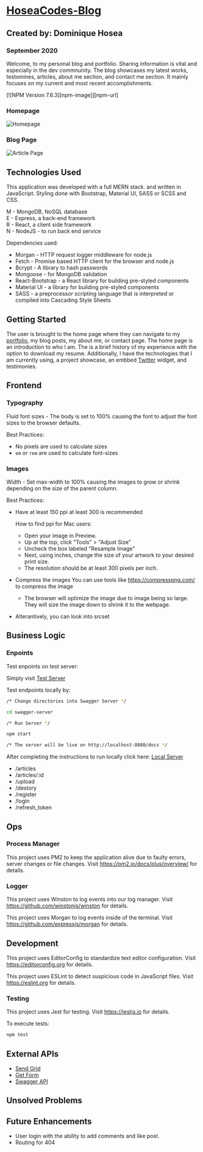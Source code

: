 # [HoseaCodes-Blog](http://www.hoseacodes.com/)

## Created by: Dominique Hosea

### September 2020

Welcome, to my personal blog and portfolio. Sharing information is vital and especially in the dev commnunity. The blog showcases my latest works, testomines, articles, about me section, and contact me section. It mainly focuses on my current and most recent accomplishments.

[![NPM Version 7.6.3][npm-image]][npm-url]

### Homepage

![Homepage](https://i.imgur.com/5k3N3ex.png)

### Blog Page

![Article Page](https://i.imgur.com/PeDkdtv.png)

## Technologies Used

This application was developed with a full MERN stack. and written in JavaScript. Styling done with Bootstrap, Material UI, SASS or SCSS and CSS.

M - MongoDB, NoSQL database  
E - Express, a back-end framework  
R - React, a client side framework  
N - NodeJS - to run back end service

Dependencies used:

- Morgan - HTTP request logger middleware for node.js
- Fetch - Promise based HTTP client for the browser and node.js
- Bcrypt - A library to hash passwords
- Mongoose - for MongoDB validation
- React-Bootstrap - a React library for building pre-styled components
- Material UI - a library for building pre-styled components
- SASS - a preprocessor scripting language that is interpreted or compiled into Cascading Style Sheets

## Getting Started

The user is brought to the home page where they can navigate to my [portfolio](www.dominiquehosea.com), my blog posts, my about me, or contact page. The home page is an introduction to who I am. The is a brief history of my experience with the option to download my resume. Additionally, I have the technologies that I am currently using, a project showcase, an embbed [Twitter](https://twitter.com/DominiqueRHosea) widget, and testimonies.

## Frontend

### Typography

Fluid font sizes - The body is set to 100% causing the font to adjust the font sizes to the browser defaults.

Best Practices:

- No pixels are used to calculate sizes
- `em` or `rem` are used to calculate font-sizes

### Images

Width - Set max-width to 100% causing the images to grow or shrink depending on the size of the parent column.

Best Practices:

- Have at least 150 ppi at least 300 is recommended

  How to find ppi for Mac users:

  - Open your image in Preview.
  - Up at the top, click "Tools" > "Adjust Size"
  - Uncheck the box labeled "Resample Image"
  - Next, using inches, change the size of your artwork to your desired print size.
  - The resolution should be at least 300 pixels per inch.

- Compress the images
  You can use tools like https://compresspng.com/ to compress the image
  - The browser will optimize the image due to image being so large. They will size the image down to shrink it to the webpage.
- Alterantively, you can look into srcset

## Business Logic

### Enpoints

Test enpoints on test server:

Simply visit [Test Server](https://app.swaggerhub.com/apis-docs/HoseaCodes/Hoseacodes/1.0.0#/)

Test endpoints locally by:

```bash
/* Change directories into Swagger Server */

cd swagger-server

/* Run Server */

npm start

/* The server will be live on http://localhost:8080/docs */
```

After completing the instructions to run locally click here: [Local Server](http://localhost:8080/docs)

- /articles
- /articles/:id
- /upload
- /destory
- /register
- /login
- /refresh_token

## Ops

### Process Manager

This project uses PM2 to keep the application alive due to faulty errors, server changes or file changes. Visit https://pm2.io/docs/plus/overview/ for details.

### Logger

This project uses Winston to log events into our log manager. Visit https://github.com/winstonjs/winston for details.

This project uses Morgan to log events inside of the terminal. Visit https://github.com/expressjs/morgan for details.

## Development

This project uses EditorConfig to standardize text editor configuration. Visit https://editorconfig.org for details.

This project uses ESLint to detect suspicious code in JavaScript files. Visit https://eslint.org for details.

### Testing

This project uses Jest for testing. Visit https://jestjs.io for details.

To execute tests:

```bash
npm test
```

## External APIs

- [Send Grid](https://app.sendgrid.com/)
- [Get Form](https://getform.io/)
- [Swagger API](https://support.smartbear.com/swaggerhub/docs/about.html)

## Unsolved Problems

## Future Enhancements

- User login with the ability to add comments and like post.
- Routing for 404
